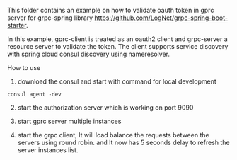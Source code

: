This folder contains an example on how to validate oauth token in gprc server for grpc-spring library https://github.com/LogNet/grpc-spring-boot-starter.

In this example, gprc-client is treated as an oauth2 client and grpc-server a resource server to validate the token. The client supports service discovery with spring cloud consul discovery using nameresolver.

How to use

1. download the consul and start with command for local development
```
consul agent -dev
```

2. start the authorization server which is working on port 9090

3. start gprc server multiple instances

4. start the grpc client, It will load balance the requests between the servers using round robin. and It now has 5 seconds delay to refresh the server instances list.